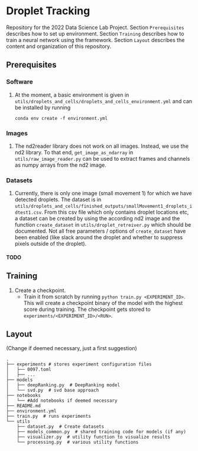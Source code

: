 # Droplet Tracking

Repository for the 2022 Data Science Lab Project. Section `Prerequisites` describes
how to set up environment. Section `Training` describes how to train a neural network
using the framework. Section `Layout` describes the content and organization of this
repository.


## Prerequisites

### Software

1. At the moment, a basic environment is given in `utils/droplets_and_cells/droplets_and_cells_environment.yml` and can be installed by running
    ```
    conda env create -f environment.yml
   ```

### Images

1. The nd2reader library does not work on all images. Instead, we use the nd2 library.  To that end, `get_image_as_ndarray` in `utils/raw_image_reader.py` can be used to extract frames and channels as numpy arrays from the nd2 image.

### Datasets

1. Currently, there is only one image (small movement 1) for which we have detected droplets. The dataset is in `utils/droplets_and_cells/finished_outputs/smallMovement1_droplets_idtest1.csv`. From this csv file which only contains droplet locations etc, a dataset can be created by using the according nd2 image and the function `create_dataset` in `utils/droplet_retreiver.py` which should be documented. Not all free parameters / options of `create_dataset` have been enabled (like slack around the droplet and whether to suppress pixels outside of the droplet).

#### TODO

## Training

1. Create a checkpoint.
   * Train it from scratch by running `python train.py <EXPERIMENT_ID>`. This will create
   a checkpoint binary of the model with the highest score during training.
   The checkpoint gets stored to `experiments/<EXPERIMENT_ID>/<RUN>`.

## Layout

(Change if deemed necessary, just a first suggestion)

```
.
├── experiments # stores experiment configuration files 
│   ├── 0097.toml
│   ├── ...
├── models
│   ├── deepRanking.py  # DeepRanking model
│   └── svd.py  # svd base approach
├── notebooks
│   └── #Add notebooks if deemed necessary
├── README.md
├── environment.yml
├── train.py  # runs experiments
└── utils
    ├── dataset.py  # Create datasets 
    ├── models_common.py  # shared training code for models (if any)
    ├── visualizer.py  # utility function to visualize results
    └── processing.py  # various utility functions
```
